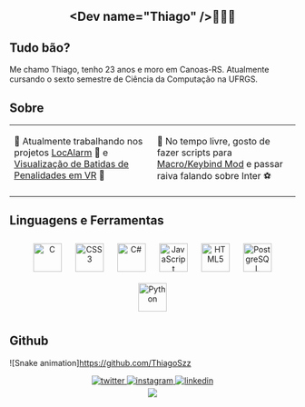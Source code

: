 ## <div align="center">\<Dev name="Thiago" \/>👋👋👋</div>   

## Tudo bão?  
Me chamo Thiago, tenho 23 anos e moro em Canoas-RS. Atualmente cursando o sexto semestre de Ciência da Computação na UFRGS.  


## Sobre  
<table><tr><td valign="top" width="50%">

🔭 Atualmente trabalhando nos projetos [LocAlarm](https://github.com/ThiagoSzz/LocAlarm) 📱 e [Visualização de Batidas de Penalidades em VR](https://github.com/ThiagoSzz/Penalty-Kick-Performance-in-Football) 🎲  


</td><td valign="top" width="50%">

🌟 No tempo livre, gosto de fazer scripts para [Macro/Keybind Mod](https://mkb.ddoerr.com/docs/actions) e passar raiva falando sobre Inter ⚽  


</td></tr></table>  
 


## Linguagens e Ferramentas  
<div align="center">  
<a href="https://www.cprogramming.com/" target="_blank"><img style="margin: 10px" src="https://profilinator.rishav.dev/skills-assets/c-original.svg" alt="C" height="50" /></a>  
<a href="https://www.w3schools.com/css/" target="_blank"><img style="margin: 10px" src="https://profilinator.rishav.dev/skills-assets/css3-original-wordmark.svg" alt="CSS3" height="50" /></a>  
<a href="https://docs.microsoft.com/en-us/dotnet/csharp/" target="_blank"><img style="margin: 10px" src="https://profilinator.rishav.dev/skills-assets/csharp-original.svg" alt="C#" height="50" /></a>  
<a href="https://www.javascript.com/" target="_blank"><img style="margin: 10px" src="https://profilinator.rishav.dev/skills-assets/javascript-original.svg" alt="JavaScript" height="50" /></a>  
<a href="https://en.wikipedia.org/wiki/HTML5" target="_blank"><img style="margin: 10px" src="https://profilinator.rishav.dev/skills-assets/html5-original-wordmark.svg" alt="HTML5" height="50" /></a>  
<a href="https://www.postgresql.org/" target="_blank"><img style="margin: 10px" src="https://profilinator.rishav.dev/skills-assets/postgresql-original-wordmark.svg" alt="PostgreSQL" height="50" /></a>  
<a href="https://www.python.org/" target="_blank"><img style="margin: 10px" src="https://profilinator.rishav.dev/skills-assets/python-original.svg" alt="Python" height="50" /></a>  
</div>  



## Github   
![Snake animation]https://github.com/ThiagoSzz
<br />


<div align="center">
<a href="https://twitter.com/_thiagoszz" target="_blank">
<img src=https://img.shields.io/badge/twitter-%2300acee.svg?&style=for-the-badge&logo=twitter&logoColor=white alt=twitter style="margin-bottom: 5px;" />
</a>
<a href="https://instagram.com/thiagohss_" target="_blank">
<img src=https://img.shields.io/badge/instagram-%23000000.svg?&style=for-the-badge&logo=instagram&logoColor=white alt=instagram style="margin-bottom: 5px;" />
</a>
<a href="https://linkedin.com/in/thsantoss" target="_blank">
<img src=https://img.shields.io/badge/linkedin-%231E77B5.svg?&style=for-the-badge&logo=linkedin&logoColor=white alt=linkedin style="margin-bottom: 5px;" />
</a>  
</div> 

<div align="center">
<img src="https://komarev.com/ghpvc/?username=ThiagoSzz&&style=flat-square" align="center" />
</div>
